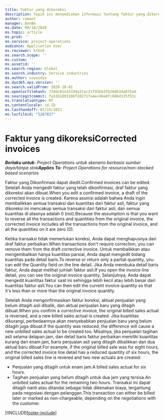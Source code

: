 ```yaml
---
title: Faktur yang dikoreksi
description: Topik ini menyediakan informasi tentang faktur yang dikoreksi.
author: rumant
manager: AnnBe
ms.date: 09/18/2020
ms.topic: article
ms.prod: ''
ms.service: project-operations
audience: Application User
ms.reviewer: kfend
ms.search.scope: ''
ms.custom: ''
ms.assetid: ''
ms.search.region: Global
ms.search.industry: Service industries
ms.author: suvaidya
ms.dyn365.ops.version: ''
ms.search.validFrom: 2020-10-01
ms.openlocfilehash: 734dc01e15339a31ac21f92bb3fb20d634a075ad
ms.sourcegitcommit: fa32b1893286f20271fa4ec4be8fc68bd135f53c
ms.translationtype: HT
ms.contentlocale: id-ID
ms.lasthandoff: 02/15/2021
ms.locfileid: "5287827"
---
```

# <a name="corrected-invoices"></a><span data-ttu-id="0ab77-103">Faktur yang dikoreksi</span><span class="sxs-lookup"><span data-stu-id="0ab77-103">Corrected invoices</span></span>

<span data-ttu-id="0ab77-104">_**Berlaku untuk:** Project Operations untuk skenario berbasis sumber daya/tanpa stok_</span><span class="sxs-lookup"><span data-stu-id="0ab77-104">_**Applies To:** Project Operations for resource/non-stocked based scenarios_</span></span>

<span data-ttu-id="0ab77-105">Faktur yang Dikonfirmasi dapat diedit.</span><span class="sxs-lookup"><span data-stu-id="0ab77-105">Confirmed invoices can be edited.</span></span> <span data-ttu-id="0ab77-106">Setelah Anda mengedit faktur yang telah dikonfirmasi, draf faktur yang dikoreksi akan dibuat.</span><span class="sxs-lookup"><span data-stu-id="0ab77-106">When you edit a confirmed invoice, a draft of the corrected invoice is created.</span></span> <span data-ttu-id="0ab77-107">Karena asumsi adalah bahwa Anda ingin membalikkan semua transaksi dan kuantitas dari faktur asli, faktur yang dikoreksi ini mencakup semua transaksi dari faktur asli, dan semua kuantitas di atasnya adalah 0 (nol).</span><span class="sxs-lookup"><span data-stu-id="0ab77-107">Because the assumption is that you want to reverse all the transactions and quantities from the original invoice, the corrected invoice includes all the transactions from the original invoice, and all the quantities on it are zero (0).</span></span>

<span data-ttu-id="0ab77-108">Ketika transaksi tidak memerlukan koreksi, Anda dapat menghapusnya dari draf faktur perbaikan.</span><span class="sxs-lookup"><span data-stu-id="0ab77-108">When transactions don't require correction, you can remove them from the draft corrective invoice.</span></span> <span data-ttu-id="0ab77-109">Untuk membalikkan atau mengembalikan hanya kuantitas parsial, Anda dapat mengedit bidang kuantitas pada detail baris.</span><span class="sxs-lookup"><span data-stu-id="0ab77-109">To reverse or return only a partial quantity, you can edit the Quantity field on the line detail.</span></span> <span data-ttu-id="0ab77-110">Jika Anda membuka detail baris faktur, Anda dapat melihat jumlah faktur asli.</span><span class="sxs-lookup"><span data-stu-id="0ab77-110">If you open the invoice line detail, you can see the original invoice quantity.</span></span> <span data-ttu-id="0ab77-111">Selanjutnya, Anda dapat mengedit kuantitas faktur saat ini sehingga lebih kecil atau lebih besar dari kuantitas faktur asli.</span><span class="sxs-lookup"><span data-stu-id="0ab77-111">You can then edit the current invoice quantity so that it's less than or more than the original invoice quantity.</span></span>

<span data-ttu-id="0ab77-112">Setelah Anda mengonfirmasikan faktur koreksi, aktual penjualan yang belum ditagih asli dibalik, dan aktual penjualan baru yang ditagih dibuat.</span><span class="sxs-lookup"><span data-stu-id="0ab77-112">When you confirm a corrective invoice, the original billed sales actual is reversed, and a new billed sales actual is created.</span></span> <span data-ttu-id="0ab77-113">Jika kuantitas dikurangi, perbedaannya akan menyebabkan penjualan baru yang belum ditagih juga dibuat.</span><span class="sxs-lookup"><span data-stu-id="0ab77-113">If the quantity was reduced, the difference will cause a new unbilled sales actual to be created too.</span></span> <span data-ttu-id="0ab77-114">Misalnya, jika penjualan tagihan asli selama delapan jam, dan detail baris faktur perbaikan memiliki kuantitas kurang dari enam jam, baris penjualan asli yang ditagih dibalikkan dan dua aktual baru dibuat:</span><span class="sxs-lookup"><span data-stu-id="0ab77-114">For example, if the original billed sale was for eight hours, and the corrected invoice line detail has a reduced quantity of six hours, the original billed sales line is revered and two new actuals are created:</span></span>

- <span data-ttu-id="0ab77-115">Penjualan yang ditagih untuk enam jam.</span><span class="sxs-lookup"><span data-stu-id="0ab77-115">A billed sales actual for six hours.</span></span>
- <span data-ttu-id="0ab77-116">Tagihan penjualan yang belum ditagih untuk dua jam yang tersisa.</span><span class="sxs-lookup"><span data-stu-id="0ab77-116">An unbilled sales actual for the remaining two hours.</span></span> <span data-ttu-id="0ab77-117">Transaksi ini dapat ditagih nanti atau ditandai sebagai tidak dikenakan biaya, tergantung pada negosiasi dengan pelanggan.</span><span class="sxs-lookup"><span data-stu-id="0ab77-117">This transaction can either be billed later or marked as non-chargeable, depending on the negotiations with the customer.</span></span>


[!INCLUDE[footer-include](../includes/footer-banner.md)]